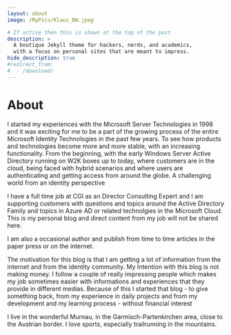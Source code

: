 ```yaml
---
layout: about
image: /MyPics/Klaus_BW.jpeg

# If active then this is shown at the top of the post
description: >
  A boutique Jekyll theme for hackers, nerds, and academics,
  with a focus on personal sites that are meant to impress.
hide_description: true
#redirect_from:
#  - /download/
---
```


# About

<!--author-->

I started my experiences with the Microsoft Server Technologies in 1998 and it was exciting for me to be a part of the growing process of the entire Microsoft Identity Technologies in the past few years. To see how products and technologies become more and more stable, with an increasing functionality. From the beginning, with the early Windows Server Active Directory running on W2K boxes up to today, where customers are in the cloud, being faced with hybrid scenarios and where users are authenticating and getting access from around the globe. A challenging world from an identity perspective

I have a full time job at CGI as an Director Consulting Expert and I am supporting customers with questions and topics around the Active Directory Family and topics in Azure AD or related technolgies in the Microsoft Cloud. This is my personal blog and direct content from my job will not be shared here.

I am also a occasional author and publish from time to time articles in the paper press or on the internet.

The motivation for this blog is that I am getting a lot of information from the internet and from the identity community. My Intention with this blog is not making money. I follow a couple of really impressing people which makes my job sometimes easier with informations and experiences that they provide in different medias. Because of this I started that blog - to give something back, from my experience in daily projects and from my development and my learning process - without financial interest

I live in the wonderful Murnau, in the Garmisch-Partenkirchen area, close to the Austrian border. I love sports, especially trailrunning in the mountains.